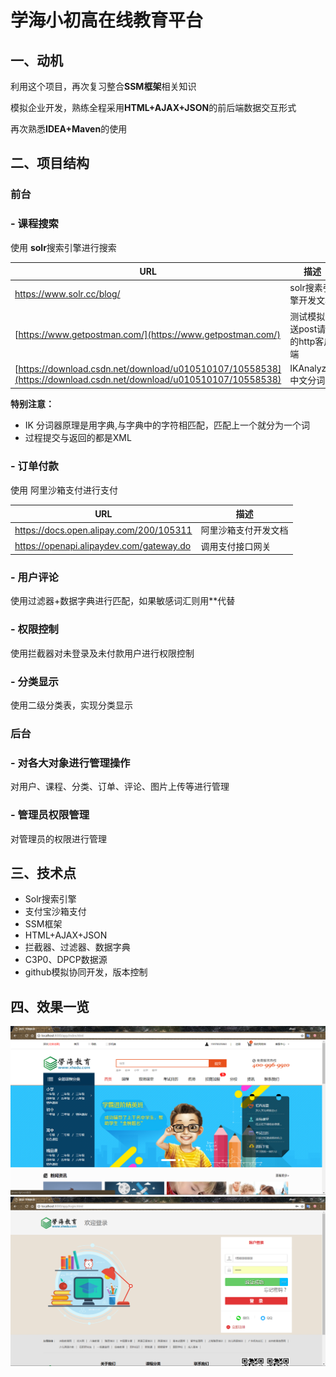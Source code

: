 
# 学海小初高在线教育平台

## 一、动机

利用这个项目，再次复习整合**SSM框架**相关知识

模拟企业开发，熟练全程采用**HTML+AJAX+JSON**的前后端数据交互形式

再次熟悉**IDEA+Maven**的使用
    
## 二、项目结构
###  **前台**
### - 课程搜索
使用 **solr**搜索引擎进行搜索

| URL | 描述 |
|--------|------------------|
| https://www.solr.cc/blog/ | solr搜素引擎开发文档 |
| [https://www.getpostman.com/](https://www.getpostman.com/) | 测试模拟发送post请求的http客户端 |
| [https://download.csdn.net/download/u010510107/10558538](https://download.csdn.net/download/u010510107/10558538) | IKAnalyzer中文分词器 |
**特别注意：**
- IK 分词器原理是用字典,与字典中的字符相匹配，匹配上一个就分为一个词
- 过程提交与返回的都是XML
### -  订单付款
使用 阿里沙箱支付进行支付

| URL | 描述 |
|--------|------------------|
| https://docs.open.alipay.com/200/105311 | 阿里沙箱支付开发文档 |
| https://openapi.alipaydev.com/gateway.do | 调用支付接口网关 |

### -  用户评论
使用过滤器+数据字典进行匹配，如果敏感词汇则用**代替
### -  权限控制
使用拦截器对未登录及未付款用户进行权限控制
### - 分类显示
使用二级分类表，实现分类显示

###  **后台** 
### - 对各大对象进行管理操作
对用户、课程、分类、订单、评论、图片上传等进行管理
### - 管理员权限管理
对管理员的权限进行管理


## 三、技术点

 - Solr搜索引擎
 - 支付宝沙箱支付
 - SSM框架
 - HTML+AJAX+JSON
 - 拦截器、过滤器、数据字典
 - C3P0、DPCP数据源
 - github模拟协同开发，版本控制
## 四、效果一览
![index](https://github.com/zhuzi-01/XHEducation/blob/master/src/main/webapp/screenshot/index.png)
![login](https://github.com/zhuzi-01/XHEducation/blob/master/src/main/webapp/screenshot/login.png)
